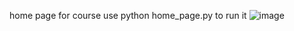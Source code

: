 home page for course 
use python home_page.py to run it 
![image](https://github.com/user-attachments/assets/5a7d7f24-9b94-4b56-91a3-c980ab80d912)

